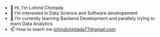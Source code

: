 - 👋 Hi, I’m Lohind Chintada
- 👀 I’m interested in Data Science and Software developement
- 🌱 I’m currently learning Backend Development and parallely trying to learn Data Analytics
- 📫 How to reach me lohindchintada77@gmail.com

<!---
lohind77/lohind77 is a ✨ special ✨ repository because its `README.md` (this file) appears on your GitHub profile.
You can click the Preview link to take a look at your changes.
--->
